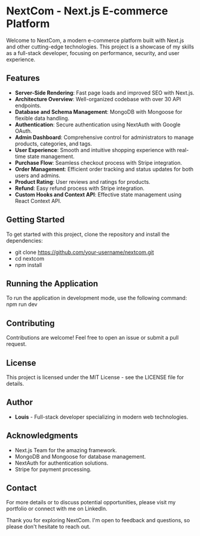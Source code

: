 # NextCom - Next.js E-commerce Platform

Welcome to NextCom, a modern e-commerce platform built with Next.js and other cutting-edge technologies. This project is a showcase of my skills as a full-stack developer, focusing on performance, security, and user experience.

## Features

- **Server-Side Rendering**: Fast page loads and improved SEO with Next.js.
- **Architecture Overview**: Well-organized codebase with over 30 API endpoints.
- **Database and Schema Management**: MongoDB with Mongoose for flexible data handling.
- **Authentication**: Secure authentication using NextAuth with Google OAuth.
- **Admin Dashboard**: Comprehensive control for administrators to manage products, categories, and tags.
- **User Experience**: Smooth and intuitive shopping experience with real-time state management.
- **Purchase Flow**: Seamless checkout process with Stripe integration.
- **Order Management**: Efficient order tracking and status updates for both users and admins.
- **Product Rating**: User reviews and ratings for products.
- **Refund**: Easy refund process with Stripe integration.
- **Custom Hooks and Context API**: Effective state management using React Context API.

## Getting Started

To get started with this project, clone the repository and install the dependencies:

- git clone https://github.com/your-username/nextcom.git
- cd nextcom
- npm install

## Running the Application

To run the application in development mode, use the following command:
npm run dev

## Contributing

Contributions are welcome! Feel free to open an issue or submit a pull request.

## License

This project is licensed under the MIT License - see the LICENSE file for details.

## Author

- **Louis** - Full-stack developer specializing in modern web technologies.

## Acknowledgments

- Next.js Team for the amazing framework.
- MongoDB and Mongoose for database management.
- NextAuth for authentication solutions.
- Stripe for payment processing.

## Contact

For more details or to discuss potential opportunities, please visit my portfolio or connect with me on LinkedIn.

Thank you for exploring NextCom. I'm open to feedback and questions, so please don't hesitate to reach out.
